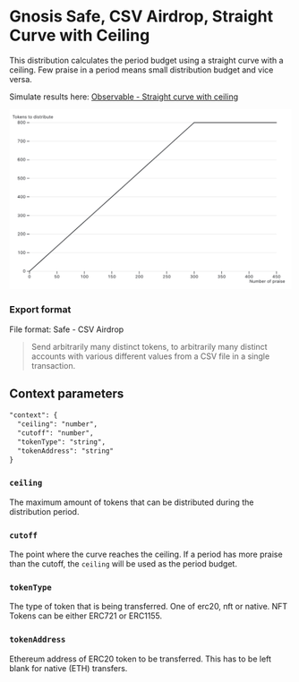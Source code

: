 # Gnosis Safe, CSV Airdrop, Straight Curve with Ceiling

This distribution calculates the period budget using a straight curve with a ceiling. Few praise in a period means small distribution budget and vice versa.

Simulate results here: [Observable - Straight curve with ceiling](https://observablehq.com/@kristofer/praise-straight-curve-with-ceiling)

![curve](curve.png)

### Export format

File format: Safe - CSV Airdrop

> Send arbitrarily many distinct tokens, to arbitrarily many distinct accounts with various different values from a CSV file in a single transaction.

## Context parameters

```
"context": {
  "ceiling": "number",
  "cutoff": "number",
  "tokenType": "string",
  "tokenAddress": "string"
}
```

### `ceiling`

The maximum amount of tokens that can be distributed during the distribution period.

### `cutoff`

The point where the curve reaches the ceiling. If a period has more praise than the cutoff, the `ceiling` will be used as the period budget.

### `tokenType`

The type of token that is being transferred. One of erc20, nft or native. NFT Tokens can be either ERC721 or ERC1155.

### `tokenAddress`

Ethereum address of ERC20 token to be transferred. This has to be left blank for native (ETH) transfers.
